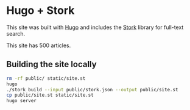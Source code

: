 # Hugo + Stork

This site was built with [Hugo](https://gohugo.io/) and includes the [Stork](https://stork-search.net/) library for full-text search.

This site has 500 articles.

## Building the site locally

```bash
rm -rf public/ static/site.st
hugo
./stork build --input public/stork.json --output public/site.st
cp public/site.st static/site.st 
hugo server
```

